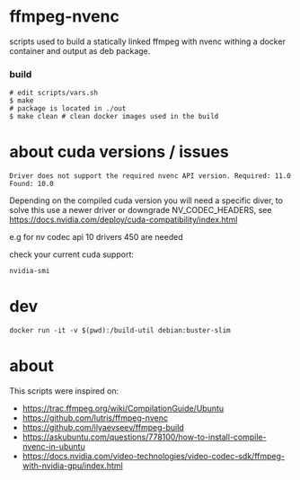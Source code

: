 # ffmpeg-nvenc

scripts used to build a statically linked ffmpeg with nvenc withing a docker container and output as deb package.

### build

    # edit scripts/vars.sh 
    $ make
    # package is located in ./out
    $ make clean # clean docker images used in the build

# about cuda versions / issues 

    Driver does not support the required nvenc API version. Required: 11.0 Found: 10.0

Depending on the compiled cuda version you will need a specific diver, to solve this use a newer driver 
or downgrade NV_CODEC_HEADERS, see https://docs.nvidia.com/deploy/cuda-compatibility/index.html

e.g for nv codec api 10 drivers 450 are needed

check your current cuda support:

    nvidia-smi

# dev

    docker run -it -v $(pwd):/build-util debian:buster-slim


# about

This scripts were inspired on:

* https://trac.ffmpeg.org/wiki/CompilationGuide/Ubuntu
* https://github.com/lutris/ffmpeg-nvenc
* https://github.com/ilyaevseev/ffmpeg-build
* https://askubuntu.com/questions/778100/how-to-install-compile-nvenc-in-ubuntu
* https://docs.nvidia.com/video-technologies/video-codec-sdk/ffmpeg-with-nvidia-gpu/index.html
